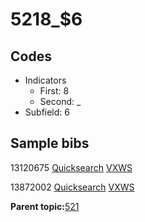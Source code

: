 # 5218\_$6

## Codes

-   Indicators
    -   First: 8
    -   Second: \_
-   Subfield: 6

## Sample bibs

13120675 [Quicksearch](https://search.library.yale.edu/catalog/13120675) [VXWS](http://prodorbis.library.yale.edu:7014/vxws/GetHoldingsService?bibId=13120675)

13872002 [Quicksearch](https://search.library.yale.edu/catalog/13872002) [VXWS](http://prodorbis.library.yale.edu:7014/vxws/GetHoldingsService?bibId=13872002)

**Parent topic:**[521](../../tags/521/521.md)

